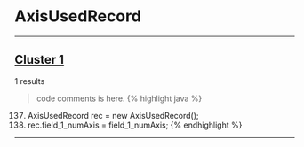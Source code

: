 # AxisUsedRecord

***

## [Cluster 1](./1)
1 results
> code comments is here.
{% highlight java %}
137. AxisUsedRecord rec = new AxisUsedRecord();
139. rec.field_1_numAxis = field_1_numAxis;
{% endhighlight %}

***

